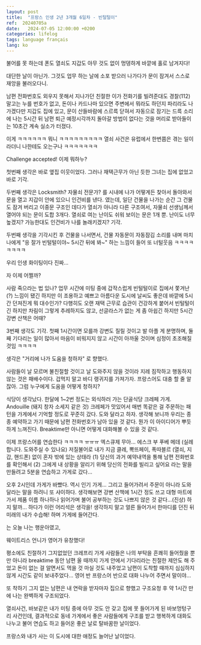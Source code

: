 ```yaml
---
layout: post
title:  "프랑스 인생 2년 3개월 6일차 - 빈털털이"
ref:  20240705a
date:   2024-07-05 12:00:00 +0200
categories: lifelog
tags: language français
lang: ko
---
```


불어를 못 하는데 폰도 열쇠도 지갑도 아무 것도 없이 멍뎅하게 바깥에 홀로 남겨지다!

대단한 날이 아닌가. 그것도 업무 하는 날에 소포 받으러 나가다가 문이 잠겨서 스스로 재앙을 불러오다니.

남편 전화번호도 외우지 못해서 지나가던 친절한 이가 전화기를 빌려준대도 경찰(112) 말고는 누를 번호가 없고, 돈이나 카드나마 있으면 주변에서 뭐라도 하던지 파리라도 나가겠다만 지갑도 집에 있고, 문이 산들바람에 스르륵 닫혀서 자동으로 잠기는 드륵 소리에 나는 5시간 뒤 남편 퇴근 예정시각까지 돌아갈 방법이 없다는 것을 머리로 받아들이는 10초간 계속 실소가 터졌다. 

이게 ㅋㅋㅋㅋㅋㅋ 뭐니 ㅋㅋㅋㅋㅋㅋㅋㅋㅋ 열쇠 사건은 유럽에서 한번쯤은 겪는 일이라더니 나한테도 오는구나 ㅋㅋㅋㅋㅋㅋㅋ

Challenge accepted! 이제 뭐하누?

첫번째 생각은 바로 옆집 이웃이었다. 그러나 재택근무가 아닌 듯한 그녀는 집에 없었고 바로 기각. 

두번째 생각은 Locksmith? 자물쇠 전문가? 를 시내에 나가 어떻게든 찾아서 돌아와서 문을 열고 지갑이 안에 있으니 인건비를 낸다. 였는데, 일단 건물을 나가는 순간 그 건물도 잠겨 버리고 이중문 구조인 데다가 열쇠가 아니라 다른 구조여서, 자물쇠 선생님께서 열어야 되는 문이 도합 3개다. 열쇠로 여는 난이도 쉬워 보이는 문은 1개 뿐. 난이도 너무 높겠지? 가능한대도 인건비가 나를 놀래키겠지? 기각. 

두번째 생각을 기각시킨 후 건물을 나서면서, 건물 자동문이 자동잠김 소리를 내며 마치 나에게 "응 잘가 빈털털이야~ 5시간 뒤에 봐~" 하는 느낌이 들어 또 너털웃음 ㅋㅋㅋㅋㅋㅋㅋㅋ

우리 인생 화이팅이다 진짜...

자 이제 어쩔까?

사람 죽으라는 법 있나? 업무 시간에 미팅 중에 갑작스럽게 빈털털이로 집에서 쫓겨난 (?) 느낌이 됐긴 하지만 이 조용하고 예쁘고 아름다운 도시에 날씨도 좋은데 바깥에 5시간 던져진게 뭐 대수인가? 다행히도 오랜 재택 근무로 습관이 건강하게 붙어서 빈털털이긴 하지만 차림이 그렇게 추레하지도 않고, 선글라스가 없는 게 좀 아쉽긴 하지만 5시간 강변 산책은 어때?

3번째 생각도 기각. 첫째 1시간이면 모를까 강변도 질릴 것이고 발 아플 게 분명하며, 둘째 기다리는 일이 많아서 마음이 비워지지 않고 시간이 아까울 것이며 심정이 초조해질 것임 ㅋㅋㅋㅋ

생각은 "거리에 나가 도움을 청하자" 로 향했다. 

사람들이 날 모르며 불친절할 것이고 날 도와주지 않을 것이라 지레 짐작하고 행동하지 않는 것은 패배수이다. 겁먹지 말고 바디 랭귀지를 가져가자. 프랑스어도 대충 할 줄 알잖아. 그럼 누구에게 도움을 어떻게 청하지?

식당이 생각났다. 한달에 1~2번 정도는 외식하러 가는 단골식당 크레페 가게. Andouille (돼지 창자 소세지 같은 것) 크레페가 맛있어서 매번 똑같은 걸 주문하는 패턴을 가게에서 기억할 정도로 꾸준히 갔다. 도와 달라고 하자. 생각해 보니까 우리는 종종 예약하고 가기 때문에 남편 전화번호가 남아 있을 것 같다. 뭔가 이 아이디어가 뿌듯하게 느껴진다. Breaktime만 아니면 어떻게 대화해볼 수 있을 것 같다.

이제 프랑스어를 연습한다 ㅋㅋㅋㅋ ㅠㅠㅠ 엑스큐제 무아... 에스크 부 푸베 메데 (실례합니다. 도와주실 수 있나요) 저질불어로 내가 지금 클레, 뽁뜨페이, 폭따블르 (열쇠, 지갑, 핸드폰) 없이 혼자 밖에 있는 상태라 (1) 당신의 과거 예약내역을 통해 남편 전화번호를 확인해서 (2) 그에게 내 상황을 알리기 위해 당신의 전화를 빌리고 싶어요 라는 말을 만들려고 5분을 연습하고 가게로 갔다... 

오후 2시인데 가게가 바빴다. 역시 인기 가게... 그리고 들어가려서 주문이 아니라 도와달라는 말을 하려니 또 샤이하다. 생각해보면 강변 산책에 1시간 정도 쓰고 대형 마트에 가서 제품 이름 하나하나 읽어가며 불어 공부하는 것도 나쁘지 않은 것 같다...(진상) 하지 말까... 하다가 이런 어리석은 생각을! 생각하지 말고 얼른 들어가서 한마디를 던진 뒤 미래의 내가 수습해! 하며 가게에 들어간다. 

는 오늘 나는 행운아였고,

웨이트리스 언니가 영어가 유창했다!

평소에도 친절하기 그지없었던 크레프리 가게 사람들은 나의 부탁을 흔쾌히 들어줬을 뿐만 아니라 breaktime 동안 남편 올 때까지 가게 안에서 기다리라는 친절한 제안도 해 주었고 돈이 없는 걸 알면서도 먹을 것 마실 것도 내주었고 남편이 도착할 때까지 심심하지 않게 시간도 같이 보내주었다... 영어 반 프랑스어 반으로 대화 나누어 주면서 말이야... 

또 착하기 그지 없는 남편은 내 연락을 받자마자 집으로 향했고 구조요청 후 약 1시간 만에 나는 완벽하게 구조되었다.

열쇠사건, 바보같은 내가 미팅 중에 아무 것도 안 갖고 집에 못 들어가게 된 바보멍텅구리 사건인데, 결과적으로 동네 가게에서 좋은 사람들에게 구조를 받고 행복하게 대화도 나누고 불어 연습도 하고 들어온 좋은 날로 탈바꿈한 날이었다. 

프랑스와 내가 사는 이 도시에 대한 애정도 늘어난 날이었다. 